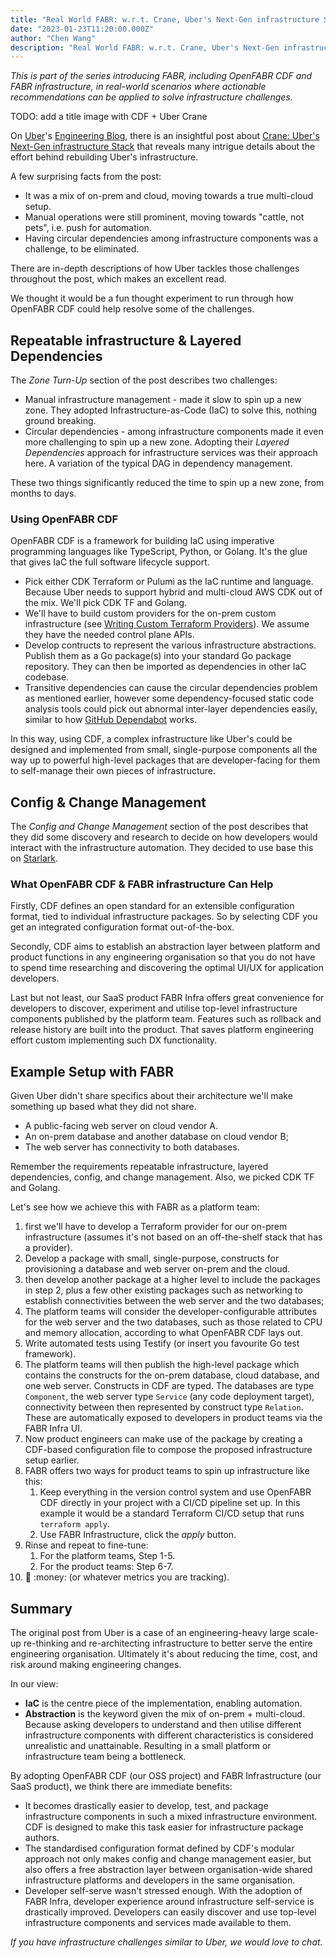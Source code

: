 ```yaml
---
title: "Real World FABR: w.r.t. Crane, Uber's Next-Gen infrastructure Stack"
date: "2023-01-23T11:20:00.000Z"
author: "Chen Wang"
description: "Real World FABR: w.r.t. Crane, Uber's Next-Gen infrastructure Stack"
---
```


*This is part of the series introducing FABR, including OpenFABR CDF and FABR infrastructure, in real-world scenarios where actionable recommendations can be applied to solve infrastructure challenges.*

TODO: add a title image with CDF + Uber Crane

On [Uber](https://uber.com)'s [Engineering Blog](https://www.uber.com/blog/engineering/), there is an insightful post about [Crane: Uber's Next-Gen infrastructure Stack](https://www.uber.com/en-GB/blog/crane-ubers-next-gen-infrastructure-stack/) that reveals many intrigue details about the effort behind rebuilding Uber's infrastructure. 

A few surprising facts from the post:

- It was a mix of on-prem and cloud, moving towards a true multi-cloud setup.
- Manual operations were still prominent, moving towards "cattle, not pets", i.e. push for automation.
- Having circular dependencies among infrastructure components was a challenge, to be eliminated.

There are in-depth descriptions of how Uber tackles those challenges throughout the post, which makes an excellent read.

We thought it would be a fun thought experiment to run through how OpenFABR CDF could help resolve some of the challenges.

## Repeatable infrastructure & Layered Dependencies

The *Zone Turn-Up* section of the post describes two challenges:

- Manual infrastructure management - made it slow to spin up a new zone. They adopted Infrastructure-as-Code (IaC) to solve this, nothing ground breaking.
- Circular dependencies - among infrastructure components made it even more challenging to spin up a new zone. Adopting their *Layered Dependencies* approach for infrastructure services was their approach here. A variation of the typical DAG in dependency management.

These two things significantly reduced the time to spin up a new zone, from months to days.

### Using OpenFABR CDF

OpenFABR CDF is a framework for building IaC using imperative programming languages like TypeScript, Python, or Golang. It's the glue that gives IaC the full software lifecycle support.

- Pick either CDK Terraform or Pulumi as the IaC runtime and language. Because Uber needs to support hybrid and multi-cloud AWS CDK out of the mix. We'll pick CDK TF and Golang.
- We'll have to build custom providers for the on-prem custom infrastructure (see [Writing Custom Terraform Providers](https://www.hashicorp.com/blog/writing-custom-terraform-providers)). We assume they have the needed control plane APIs.
- Develop contructs to represent the various infrastructure abstractions. Publish them as a Go package(s) into your standard Go package repository. They can then be imported as dependencies in other IaC codebase.
- Transitive dependencies can cause the circular dependencies problem as mentioned earlier, however some dependency-focused static code analysis tools could pick out abnormal inter-layer dependencies easily, similar to how [GitHub Dependabot](https://github.com/dependabot) works.

In this way, using CDF, a complex infrastructure like Uber's could be designed and implemented from small, single-purpose components all the way up to powerful high-level packages that are developer-facing for them to self-manage their own pieces of infrastructure.

## Config & Change Management

The *Config and Change Management* section of the post describes that they did some discovery and research to decide on how developers would interact with the infrastructure automation. They decided to use base this on [Starlark](https://github.com/bazelbuild/starlark).

### What OpenFABR CDF & FABR infrastructure Can Help

Firstly, CDF defines an open standard for an extensible configuration format, tied to individual infrastructure packages. So by selecting CDF you get an integrated configuration format out-of-the-box.

Secondly, CDF aims to establish an abstraction layer between platform and product functions in any engineering organisation so that you do not have to spend time researching and discovering the optimal UI/UX for application developers.

Last but not least, our SaaS product FABR Infra offers great convenience for developers to discover, experiment and utilise top-level infrastructure components published by the platform team. Features such as rollback and release history are built into the product. That saves platform engineering effort custom implementing such DX functionality.

## Example Setup with FABR

Given Uber didn't share specifics about their architecture we'll make something up based what they did not share. 

- A public-facing web server on cloud vendor A.
- An on-prem database and another database on cloud vendor B;
- The web server has connectivity to both databases.

Remember the requirements repeatable infrastructure, layered dependencies, config, and change management. Also, we picked CDK TF and Golang.

Let's see how we achieve this with FABR as a platform team:

1. first we'll have to develop a Terraform provider for our on-prem infrastructure (assumes it's not based on an off-the-shelf stack that has a provider).
2. Develop a package with small, single-purpose, constructs for provisioning a database and web server on-prem and the cloud.
3. then develop another package at a higher level to include the packages in step 2, plus a few other existing packages such as networking to establish connectivities between the web server and the two databases;
4. The platform teams will consider the developer-configurable attributes for the web server and the two databases, such as those related to CPU and memory allocation, according to what OpenFABR CDF lays out.
5. Write automated tests using Testify (or insert you favourite Go test framework).
6. The platform teams will then publish the high-level package which contains the constructs for the on-prem database, cloud database, and one web server. Constructs in CDF are typed. The databases are type `Component`, the web server type `Service` (any code deployment target), connectivity between then represented by construct type `Relation`. These are automatically exposed to developers in product teams via the FABR Infra UI.
7. Now product engineers can make use of the package by creating a CDF-based configuration file to compose the proposed infrastructure setup earlier.
8. FABR offers two ways for product teams to spin up infrastructure like this:
   1. Keep everything in the version control system and use OpenFABR CDF directly in your project with a CI/CD pipeline set up. In this example it would be a standard Terraform CI/CD setup that runs `terraform apply`.
   2. Use FABR Infrastructure, click the _apply_ button.
9. Rinse and repeat to fine-tune:
   1. For the platform teams, Step 1-5.
   2. For the product teams: Step 6-7.
10. :rocket: :money: (or whatever metrics you are tracking).

## Summary

The original post from Uber is a case of an engineering-heavy large scale-up re-thinking and re-architecting infrastructure to better serve the entire engineering organisation. Ultimately it's about reducing the time, cost, and risk around making engineering changes.

In our view:

- **IaC** is the centre piece of the implementation, enabling automation.
- **Abstraction** is the keyword given the mix of on-prem + multi-cloud. Because asking developers to understand and then utilise different infrastructure components with different characteristics is considered unrealistic and unattainable. Resulting in a small platform or infrastructure team being a bottleneck.

By adopting OpenFABR CDF (our OSS project) and FABR Infrastructure (our SaaS product), we think there are immediate benefits:

- It becomes drastically easier to develop, test, and package infrastructure components in such a mixed infrastructure environment. CDF is designed to make this task easier for infrastructure package authors.
- The standardised configuration format defined by CDF's modular approach not only makes config and change management easier, but also offers a free abstraction layer between organisation-wide shared infrastructure platforms and developers in the same organisation.
- Developer self-serve wasn't stressed enough. With the adoption of FABR Infra, developer experience around infrastructure self-service is drastically improved. Developers can easily discover and use top-level infrastructure components and services made available to them.

*If you have infrastructure challenges similar to Uber, we would love to chat.*